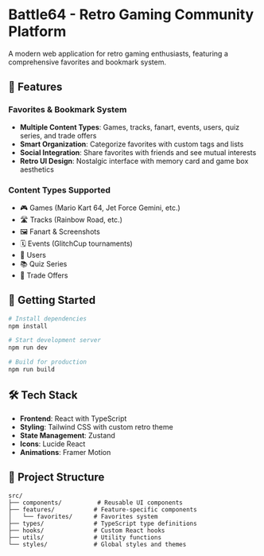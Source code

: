 # Battle64 - Retro Gaming Community Platform

A modern web application for retro gaming enthusiasts, featuring a comprehensive favorites and bookmark system.

## 🌟 Features

### Favorites & Bookmark System
- **Multiple Content Types**: Games, tracks, fanart, events, users, quiz series, and trade offers
- **Smart Organization**: Categorize favorites with custom tags and lists
- **Social Integration**: Share favorites with friends and see mutual interests
- **Retro UI Design**: Nostalgic interface with memory card and game box aesthetics

### Content Types Supported
- 🎮 Games (Mario Kart 64, Jet Force Gemini, etc.)
- 🛣️ Tracks (Rainbow Road, etc.)
- 🖼️ Fanart & Screenshots
- 🗓️ Events (GlitchCup tournaments)
- 👤 Users
- 📚 Quiz Series
- 🧩 Trade Offers

## 🚀 Getting Started

```bash
# Install dependencies
npm install

# Start development server
npm run dev

# Build for production
npm run build
```

## 🛠️ Tech Stack

- **Frontend**: React with TypeScript
- **Styling**: Tailwind CSS with custom retro theme
- **State Management**: Zustand
- **Icons**: Lucide React
- **Animations**: Framer Motion

## 📁 Project Structure

```
src/
├── components/          # Reusable UI components
├── features/           # Feature-specific components
│   └── favorites/      # Favorites system
├── types/              # TypeScript type definitions
├── hooks/              # Custom React hooks
├── utils/              # Utility functions
└── styles/             # Global styles and themes
```